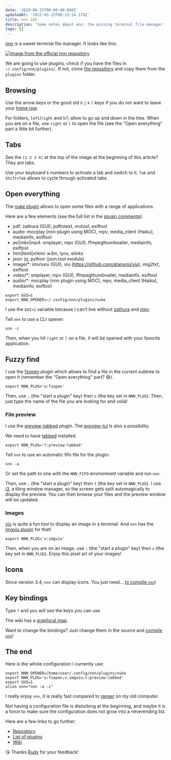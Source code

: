 ```yaml
---
date: '2020-08-22T00:00:00.000Z'
updatedAt: '2022-03-25T00:23:24.179Z'
title: nnn 101
description: 'Some notes about nnn: the missing terminal file manager for X'
tags: []
---
```

[nnn](https://github.com/jarun/nnn/) is a sweet terminal file manager. It looks like this:

[![Image from the official nnn repository](/contentful/1pPlhL7vJoZWA3JAwmHmhr/bc2252da430c3f26fedec4fe2dead745/nnn.png)](https://github.com/jarun/nnn/)

We are going to use plugins, check if you have the files in `~/.config/nnn/plugins/`. If not, clone [the repository](https://github.com/jarun/nnn/) and copy them from the `plugins` folder.

## Browsing

Use the arrow keys or the good old `h` `j` `k` `l` keys if you do not want to leave your [home row](https://en.wikipedia.org/wiki/Touch_typing#Home_row).

For folders, `left`/`right` and `h`/`l` allow to go up and down in the tree. When you are on a file, use `right` or `l` to open the file (see the "Open everything" part a little bit further).

## Tabs

See the `[1 2 3 4]` at the top of the image at the beginning of this article? They are tabs.

Use your keyboard's numbers to activate a tab and switch to it. `Tab` and `Shift+Tab` allows to cycle through activated tabs.

## Open everything

The [nuke plugin](https://github.com/jarun/nnn/blob/master/plugins/nuke) allows to open some files with a range of applications.

Here are a few elements (see the full list in the [plugin comments](https://github.com/jarun/nnn/blob/master/plugins/nuke)):

- pdf: zathura (GUI), pdftotext, mutool, exiftool
- audio: mocplay (nnn plugin using MOC), mpv, media_client (Haiku), mediainfo, exiftool
- avi|mkv|mp4: smplayer, mpv (GUI), ffmpegthumbnailer, mediainfo, exiftool
- htm|html|xhtml: w3m, lynx, elinks
- json: jq, python (json.tool module)
- image/*: imv/sxiv (GUI), viu (https://github.com/atanunq/viu), img2txt, exiftool
- video/*: smplayer, mpv (GUI), ffmpegthumbnailer, mediainfo, exiftool
- audio/*: mocplay (nnn plugin using MOC), mpv, media_client (Haiku), mediainfo, exiftool

```shell
export GUI=1
export NNN_OPENER=~/.config/nnn/plugins/nuke
```

I use the `GUI=1` variable because I can't live without [zathura](https://pwmt.org/projects/zathura/) and [mpv](https://mpv.io/).

Tell `nnn` to use a CLI opener:

```shell
nnn -c
```

Then, when you hit `right` or `l` on a file, it will be opened with your favorite application.

## Fuzzy find

I use the [fzopen](https://github.com/jarun/nnn/blob/master/plugins/fzopen) plugin which allows to find a file in the current subtree to open it (remember the "Open everything" part? :smile:).

```shell
export NNN_PLUG='o:fzopen'
```

Then, use `;` (the "start a plugin" key) then `o` (the key set in `NNN_PLUG`). Then, just type the name of the file you are looking for and voilà!

### File preview

I use the [preview-tabbed](https://github.com/jarun/nnn/blob/master/plugins/preview-tabbed) plugin. The [preview-tui](https://github.com/jarun/nnn/blob/master/plugins/preview-tui) is also a possibility.

We need to have [tabbed](https://tools.suckless.org/tabbed) installed.

```shell
export NNN_PLUG='t:preview-tabbed'
```

Tell `nnn` to use an automatic fifo file for the plugin:

```shell
nnn -a
```

Or set the path to one with the `NNN_FIFO` environment variable and run `nnn`.

Then, use `;` (the "start a plugin" key) then `t` (the key set in `NNN_PLUG`). I use [i3](https://i3wm.org/), a tiling window manager, so the screen gets split automagically to display the preview. You can then browse your files and the preview window will be updated.

### Images

[viu](https://github.com/atanunq/viu) is quite a fun tool to display an image in a terminal. And `nnn` has the [imgviu plugin](https://github.com/jarun/nnn/blob/master/plugins/imgview) for that!

```shell
export NNN_PLUG='v:imgviu'
```

Then, when you are on an image, use `;` (the "start a plugin" key) then `v` (the key set in `NNN_PLUG`). Enjoy this pixel art of your images! 

## Icons

Since version 3.4, `nnn` can display icons. You just need... [to compile `nnn`](https://github.com/jarun/nnn/wiki/Advanced-use-cases#file-icons)!

## Key bindings

Type `?` and you will see the keys you can use.

The wiki has a [graphical map](https://github.com/jarun/nnn/wiki/Usage#graphical-map).

Want to change the bindings? Just change them in the source and [compile `nnn`](https://github.com/jarun/nnn/wiki/Advanced-use-cases#file-icons)!

## The end

Here is the whole configuration I currently use:

```shell
export NNN_OPENER=/home/user/.config/nnn/plugins/nuke
export NNN_PLUG='o:fzopen;v:imgviu;t:preview-tabbed'
export GUI=1
alias nnn="nnn -a -c"
```

I really enjoy `nnn`, it is really fast compared to [ranger](https://github.com/ranger/ranger) on my old computer.

Not having a configuration file is disturbing at the beginning, and maybe it is a force to make sure the configuration does not grow into a neverending list.

Here are a few links to go further:

- [Repository](https://github.com/jarun/nnn)
- [List of plugins](https://github.com/jarun/nnn/tree/master/plugins)
- [Wiki](https://github.com/jarun/nnn/wiki)

😘 Thanks [Rudy](https://twitter.com/rudy_weber) for your feedback!
